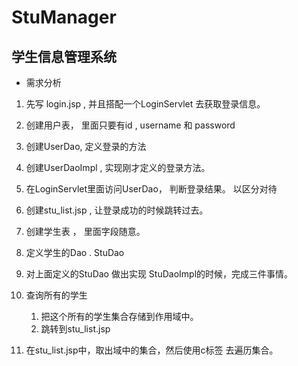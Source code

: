 # StuManager

## 学生信息管理系统

- 需求分析

1. 先写 login.jsp , 并且搭配一个LoginServlet 去获取登录信息。
2. 创建用户表， 里面只要有id , username  和 password
3. 创建UserDao, 定义登录的方法
4. 创建UserDaoImpl , 实现刚才定义的登录方法。
5. 在LoginServlet里面访问UserDao， 判断登录结果。 以区分对待
6. 创建stu_list.jsp , 让登录成功的时候跳转过去。
7. 创建学生表 ， 里面字段随意。 
8. 定义学生的Dao . StuDao  

1. 对上面定义的StuDao 做出实现 StuDaoImpl的时候，完成三件事情。

1. 查询所有的学生
   1. 把这个所有的学生集合存储到作用域中。
   2. 跳转到stu_list.jsp

1. 在stu_list.jsp中，取出域中的集合，然后使用c标签 去遍历集合。 

